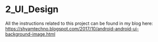 # 2_UI_Design

All the instructions related to this project can be found in my blog here:
https://shyamtechno.blogspot.com/2017/10/android-android-ui-background-image.html

